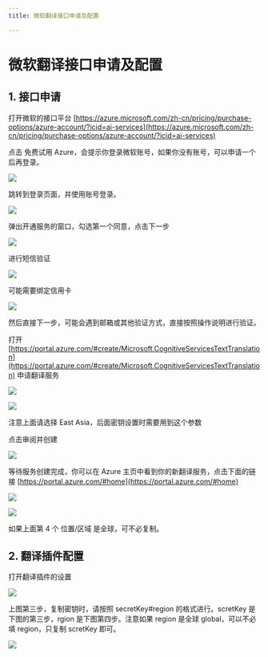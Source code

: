 ```yaml
---
title: 微软翻译接口申请及配置

---
```


# 微软翻译接口申请及配置

## 1. 接口申请

打开微软的接口平台 [https://azure.microsoft.com/zh-cn/pricing/purchase-options/azure-account/?icid=ai-services](https://azure.microsoft.com/zh-cn/pricing/purchase-options/azure-account/?icid=ai-services)

点击 免费试用 Azure，会提示你登录微软账号，如果你没有账号，可以申请一个后再登录。

![](../../../assets/images/zotero-plugin-translate/微软翻译接口申请及配置-1.png)

跳转到登录页面，并使用账号登录。

![](../../../assets/images/zotero-plugin-translate/微软翻译接口申请及配置-2.png)

弹出开通服务的窗口，勾选第一个同意，点击下一步

![](../../../assets/images/zotero-plugin-translate/微软翻译接口申请及配置-3.png)

进行短信验证

![](../../../assets/images/zotero-plugin-translate/微软翻译接口申请及配置-4.png)

可能需要绑定信用卡

![](../../../assets/images/zotero-plugin-translate/微软翻译接口申请及配置-5.png)

然后直接下一步，可能会遇到邮箱或其他验证方式，直接按照操作说明进行验证。

打开 [https://portal.azure.com/#create/Microsoft.CognitiveServicesTextTranslation](https://portal.azure.com/#create/Microsoft.CognitiveServicesTextTranslation) 申请翻译服务

![](../../../assets/images/zotero-plugin-translate/微软翻译接口申请及配置-6.png)

![](../../../assets/images/zotero-plugin-translate/微软翻译接口申请及配置-7.png)

注意上面请选择 East Asia，后面密钥设置时需要用到这个参数

点击审阅并创建

![](../../../assets/images/zotero-plugin-translate/微软翻译接口申请及配置-8.png)

等待服务创建完成，你可以在 Azure 主页中看到你的新翻译服务，点击下面的链接 [https://portal.azure.com/#home](https://portal.azure.com/#home)

![](../../../assets/images/zotero-plugin-translate/微软翻译接口申请及配置-9.png)

![](../../../assets/images/zotero-plugin-translate/微软翻译接口申请及配置-10.png)

如果上面第 4 个 位置/区域 是全球，可不必复制。

## 2. 翻译插件配置

打开翻译插件的设置

![](../../../assets/images/zotero-plugin-translate/微软翻译接口申请及配置-11.png)

上图第三步，复制密钥时，请按照 secretKey#region 的格式进行。scretKey 是下图的第三步，rgion 是下图第四步。注意如果 region 是全球 global，可以不必填 region，只复制 scretKey 即可。

![](../../../assets/images/zotero-plugin-translate/微软翻译接口申请及配置-12.png)
